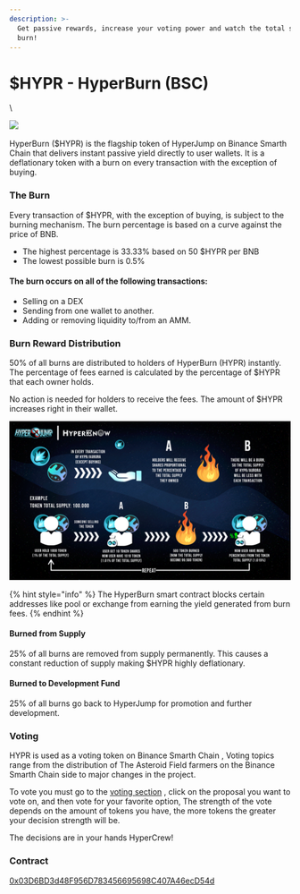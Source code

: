 ```yaml
---
description: >-
  Get passive rewards, increase your voting power and watch the total supply
  burn!
---
```


# $HYPR - HyperBurn (BSC)

\


![](https://hyperjumpold.gitbook.io/\~/files/v0/b/gitbook-x-prod.appspot.com/o/spaces%2F-MTScQrWET7o6AEJKVg7%2Fuploads%2Fi1QG7wCpvggadG8JDQpq%2Fimage.png?alt=media\&token=2b287d8f-6f95-411d-992d-ef3b2b4ba8e8)

HyperBurn ($HYPR) is the flagship token of HyperJump on Binance Smarth Chain that delivers instant passive yield directly to user wallets. It is a deflationary token with a burn on every transaction with the exception of buying.

### The Burn

Every transaction of $HYPR, with the exception of buying, is subject to the burning mechanism. The burn percentage is based on a curve against the price of BNB.&#x20;

* The highest percentage is 33.33% based on 50 $HYPR per BNB
* The lowest possible burn is 0.5%

#### The burn occurs on all of the following transactions:

* Selling on a DEX
* Sending from one wallet to another.
* Adding or removing liquidity to/from an AMM.

### Burn Reward Distribution

50% of all burns are distributed to holders of HyperBurn (HYPR) instantly. The percentage of fees earned is calculated by the percentage of $HYPR that each owner holds.

No action is needed for holders to receive the fees. The amount of $HYPR increases right in their wallet.

![Burn Cycle](<../.gitbook/assets/image (8).png>)

{% hint style="info" %}
The HyperBurn smart contract blocks certain addresses like pool or exchange from earning the yield generated from burn fees.
{% endhint %}

#### &#x20;Burned from Supply

25% of all burns are removed from supply permanently. This causes a constant reduction of supply making $HYPR highly deflationary.

#### Burned to Development Fund

25% of all burns go back to HyperJump for promotion and further development.&#x20;

### Voting

HYPR is used as a voting token on  Binance Smarth Chain , Voting topics range from the distribution of The Asteroid Field farmers on the  Binance Smarth Chain side to major changes in the project.

To vote you must go to the [voting section](https://snapshot.org/#/bsc.hyperjumpdao.eth) , click on the proposal you want to vote on, and then vote for your favorite option, The strength of the vote depends on the amount of tokens you have, the more tokens the greater your decision strength will be.

The decisions are in your hands HyperCrew!

### Contract

[0x03D6BD3d48F956D783456695698C407A46ecD54d](https://bscscan.com/address/0x03d6bd3d48f956d783456695698c407a46ecd54d#code)
